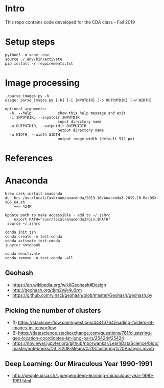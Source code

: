 
# Intro

This repo contains code developed for the CDA class - Fall 2019


# Setup steps

    python3 -m venv .env
    source ./.env/bin/activate
    pip install -r requirements.txt


# Image processing


    ./parse_images.py -h
    usage: parse_images.py [-h] [-i INPUTDIR] [-o OUTPUTDIR] [-w WIDTH]

    optional arguments:
      -h, --help            show this help message and exit
      -i INPUTDIR, --inputdir INPUTDIR
                            input directory name
      -o OUTPUTDIR, --outputdir OUTPUTDIR
                            output directory name
      -w WIDTH, --width WIDTH
                            output image width (default 512 px)



# References

# Anaconda

    brew cask install anaconda
    du -hcs /usr/local/Caskroom/anaconda/2019.10/Anaconda3-2019.10-MacOSX-x86_64.sh
        ==> 424M

    Update path to make accessible - add to ~/.zshrc
        export PATH="/usr/local/anaconda3/bin:$PATH"
     source ~/.zshrc

    conda init zsh
    conda create -n test-conda
    conda activate test-conda
    jupyter notebook

    conda deactivate
    conda remove -n test-conda -all

## Geohash
- https://en.wikipedia.org/wiki/Geohash#Design
- http://geohash.org/djm2wjk4u0rm
- https://github.com/vinsci/geohash/blob/master/Geohash/geohash.py


## Picking the number of clusters

- (!) https://stackoverflow.com/questions/44416764/loading-folders-of-images-in-tensorflow
- (!) https://datascience.stackexchange.com/questions/761/clustering-geo-location-coordinates-lat-long-pairs/25424#25424
- https://nbviewer.jupyter.org/github/nborwankar/LearnDataScience/blob/master/notebooks/D3.%20K-Means%20Clustering%20Analysis.ipynb

##  Deep Learning: Our Miraculous Year 1990-1991

- http://people.idsia.ch/~juergen/deep-learning-miraculous-year-1990-1991.html

